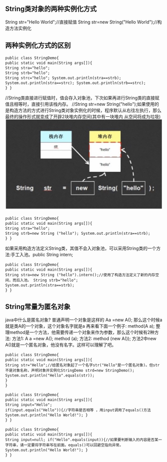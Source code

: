 ## String类对象的两种实例化方式

String str="Hello World";//直接赋值
String str=new String("Hello World");//构造方法实例化


## 两种实例化方式的区别

```
public class StringDemo{
public static void main(String args[]){
String stra="hello";
String strb="hello";
String strc="hello"; System.out.println(stra==strb); System.out.println(stra==strc); System.out.println(strb==strc);
} }

```
//String类直接进行赋值时，值会存入对象池，下次如果再进行String类的直接赋值且相等时，直接引用该栈内存。
//String str=new String("hello");如果使用的是构造方法的方式进行String类对象实例化的时候，程序默认从右往左执行，那么最终的操作形式就变成了开辟2块堆内存空间(其中有一块堆内 从空间将成为垃圾)
![](../../images/1560251009383.jpg)

```
public class StringDemo{
public static void main(String args[]){
String stra="hello";
String strb=new String ("hello"); System.out.println(stra==strb);
} }
``` 
  如果采用构造方法定义String类，其值不会入对象池，可以采用String类的一个方法:手工入池。public String intern;
```
public class StringDemo{
public static void main(String args[]){
String stra=new String ("hello").intern();//使用了构造方法定义了新的内存空间，而后入池。 String strb="hello";
System.out.println(stra==strb);
} }

```


## String常量为匿名对象
java中什么是匿名对象?
普通声明一个对象是这样的
Aa =new A(); 那么这个时候a就是类A的一个对象，这个对象名字就是a 再来看下面一个例子:
method(A a); 整理method是一个方法，他需要传递一个对象来作为参数，那么这个时候有2种方法: 方法1:
A a =new A(); method (a);
方法2:
method (new A());
方法2中new A()就是一个匿名对象，他没有名字。这样可以理解了吧。
```
public class StringDemo{
public static void main(String args[]){
String str="Hello";//给匿名对象起了一个名字str("Hello"是一个匿名对象)。但str不是对象名称，声明对象并实例化StringDemo strd=new StringDemo(); System.out.println("Hello".equals(str));
}
}
```
```
public class StringDemo{
public static void main(String args[]){
String input="Hello";
if(input.equals("Hello")){//字符串是否相等 ，用input调用了equals()方法
System.out.println("Hello World!"); }
} }
```
```
public class StringDemo{
public static void main(String args[]){
String input=null; if("Hello".equals(input)){//如果要判断输入的内容是否某一字符串，请一定要将字符串写在前面。equals()可以回避空指向异常。
System.out.println("Hello World!"); }
} }
```
